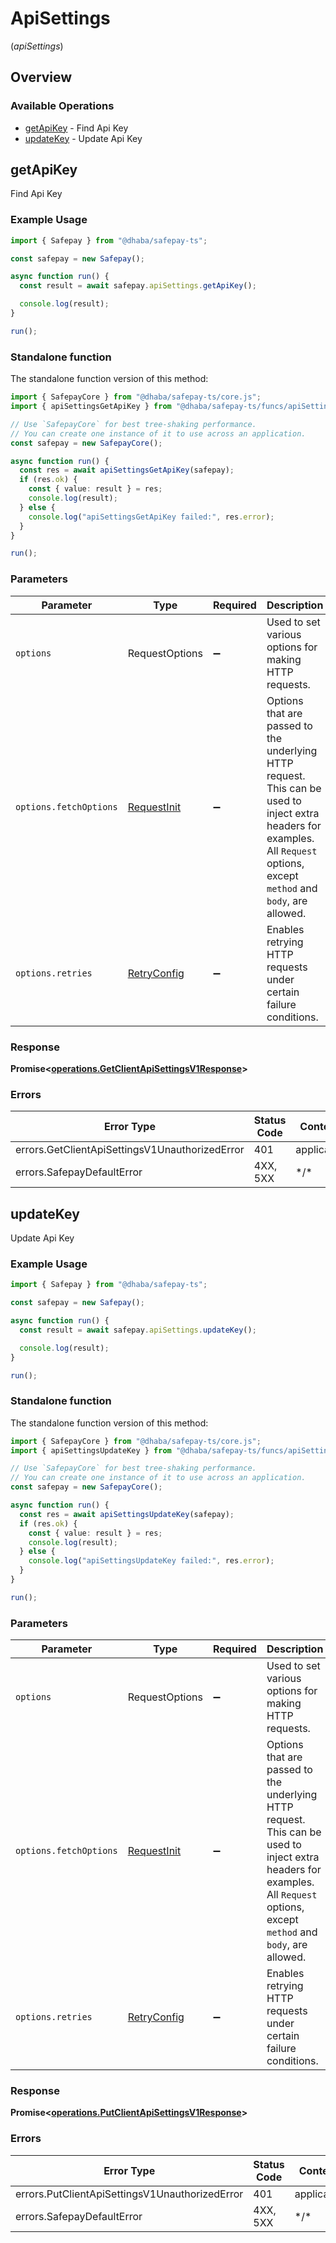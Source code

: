 # ApiSettings
(*apiSettings*)

## Overview

### Available Operations

* [getApiKey](#getapikey) - Find Api Key
* [updateKey](#updatekey) - Update Api Key

## getApiKey

Find Api Key

### Example Usage

```typescript
import { Safepay } from "@dhaba/safepay-ts";

const safepay = new Safepay();

async function run() {
  const result = await safepay.apiSettings.getApiKey();

  console.log(result);
}

run();
```

### Standalone function

The standalone function version of this method:

```typescript
import { SafepayCore } from "@dhaba/safepay-ts/core.js";
import { apiSettingsGetApiKey } from "@dhaba/safepay-ts/funcs/apiSettingsGetApiKey.js";

// Use `SafepayCore` for best tree-shaking performance.
// You can create one instance of it to use across an application.
const safepay = new SafepayCore();

async function run() {
  const res = await apiSettingsGetApiKey(safepay);
  if (res.ok) {
    const { value: result } = res;
    console.log(result);
  } else {
    console.log("apiSettingsGetApiKey failed:", res.error);
  }
}

run();
```

### Parameters

| Parameter                                                                                                                                                                      | Type                                                                                                                                                                           | Required                                                                                                                                                                       | Description                                                                                                                                                                    |
| ------------------------------------------------------------------------------------------------------------------------------------------------------------------------------ | ------------------------------------------------------------------------------------------------------------------------------------------------------------------------------ | ------------------------------------------------------------------------------------------------------------------------------------------------------------------------------ | ------------------------------------------------------------------------------------------------------------------------------------------------------------------------------ |
| `options`                                                                                                                                                                      | RequestOptions                                                                                                                                                                 | :heavy_minus_sign:                                                                                                                                                             | Used to set various options for making HTTP requests.                                                                                                                          |
| `options.fetchOptions`                                                                                                                                                         | [RequestInit](https://developer.mozilla.org/en-US/docs/Web/API/Request/Request#options)                                                                                        | :heavy_minus_sign:                                                                                                                                                             | Options that are passed to the underlying HTTP request. This can be used to inject extra headers for examples. All `Request` options, except `method` and `body`, are allowed. |
| `options.retries`                                                                                                                                                              | [RetryConfig](../../lib/utils/retryconfig.md)                                                                                                                                  | :heavy_minus_sign:                                                                                                                                                             | Enables retrying HTTP requests under certain failure conditions.                                                                                                               |

### Response

**Promise\<[operations.GetClientApiSettingsV1Response](../../models/operations/getclientapisettingsv1response.md)\>**

### Errors

| Error Type                                     | Status Code                                    | Content Type                                   |
| ---------------------------------------------- | ---------------------------------------------- | ---------------------------------------------- |
| errors.GetClientApiSettingsV1UnauthorizedError | 401                                            | application/json                               |
| errors.SafepayDefaultError                     | 4XX, 5XX                                       | \*/\*                                          |

## updateKey

Update Api Key

### Example Usage

```typescript
import { Safepay } from "@dhaba/safepay-ts";

const safepay = new Safepay();

async function run() {
  const result = await safepay.apiSettings.updateKey();

  console.log(result);
}

run();
```

### Standalone function

The standalone function version of this method:

```typescript
import { SafepayCore } from "@dhaba/safepay-ts/core.js";
import { apiSettingsUpdateKey } from "@dhaba/safepay-ts/funcs/apiSettingsUpdateKey.js";

// Use `SafepayCore` for best tree-shaking performance.
// You can create one instance of it to use across an application.
const safepay = new SafepayCore();

async function run() {
  const res = await apiSettingsUpdateKey(safepay);
  if (res.ok) {
    const { value: result } = res;
    console.log(result);
  } else {
    console.log("apiSettingsUpdateKey failed:", res.error);
  }
}

run();
```

### Parameters

| Parameter                                                                                                                                                                      | Type                                                                                                                                                                           | Required                                                                                                                                                                       | Description                                                                                                                                                                    |
| ------------------------------------------------------------------------------------------------------------------------------------------------------------------------------ | ------------------------------------------------------------------------------------------------------------------------------------------------------------------------------ | ------------------------------------------------------------------------------------------------------------------------------------------------------------------------------ | ------------------------------------------------------------------------------------------------------------------------------------------------------------------------------ |
| `options`                                                                                                                                                                      | RequestOptions                                                                                                                                                                 | :heavy_minus_sign:                                                                                                                                                             | Used to set various options for making HTTP requests.                                                                                                                          |
| `options.fetchOptions`                                                                                                                                                         | [RequestInit](https://developer.mozilla.org/en-US/docs/Web/API/Request/Request#options)                                                                                        | :heavy_minus_sign:                                                                                                                                                             | Options that are passed to the underlying HTTP request. This can be used to inject extra headers for examples. All `Request` options, except `method` and `body`, are allowed. |
| `options.retries`                                                                                                                                                              | [RetryConfig](../../lib/utils/retryconfig.md)                                                                                                                                  | :heavy_minus_sign:                                                                                                                                                             | Enables retrying HTTP requests under certain failure conditions.                                                                                                               |

### Response

**Promise\<[operations.PutClientApiSettingsV1Response](../../models/operations/putclientapisettingsv1response.md)\>**

### Errors

| Error Type                                     | Status Code                                    | Content Type                                   |
| ---------------------------------------------- | ---------------------------------------------- | ---------------------------------------------- |
| errors.PutClientApiSettingsV1UnauthorizedError | 401                                            | application/json                               |
| errors.SafepayDefaultError                     | 4XX, 5XX                                       | \*/\*                                          |